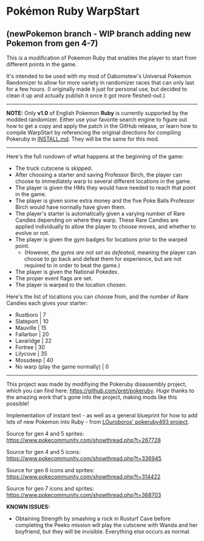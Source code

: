 # Pokémon Ruby WarpStart
## (newPokemon branch - WIP branch adding new Pokemon from gen 4-7)

This is a modification of Pokemon Ruby that enables the player to start from different points in the game. 

It's intended to be used with my mod of Dabomstew's Universal Pokemon Randomizer to allow for more variety in randomizer races that can only last for a few hours. (I originally made it just for personal use, but decided to clean it up and actually publish it once it got more fleshed-out.)

---

**NOTE:** Only **v1.0** of English Pokemon **Ruby** is currently supported by the modded randomizer. Either use your favorite search engine to figure out how to get a copy and apply the patch in the GitHub release, or learn how to compile WarpStart by referencing the original directions for compiling Pokeruby in [INSTALL.md](INSTALL.md). They will be the same for this mod.

---

Here's the full rundown of what happens at the beginning of the game:
- The truck cutscene is skipped.
- After choosing a starter and saving Professor Birch, the player can choose to immediately warp to several different locations in the game. 
- The player is given the HMs they would have needed to reach that point in the game.
- The player is given some extra money and the five Poke Balls Professor Birch would have normally have given them.
- The player's starter is automatically given a varying number of Rare Candies depending on where they warp. These Rare Candies are applied individually to allow the player to choose moves, and whether to evolve or not.
- The player is given the gym badges for locations prior to the warped point. 
  - (However, *the gyms are not set as defeated*, meaning the player can choose to go back and defeat them for experience, but are not required to in order to beat the game.)
- The player is given the National Pokedex.
- The proper event flags are set.
- The player is warped to the location chosen.

Here's the list of locations you can choose from, and the number of Rare Candies each gives your starter:
  - Rustboro | 7
  - Slateport | 10
  - Mauville | 15
  - Fallarbor | 20
  - Lavaridge | 22
  - Fortree | 30
  - Lilycove | 35
  - Mossdeep | 40
  - No warp (play the game normally) | 0

--- 

This project was made by modifiying the Pokeruby disassembly project, which you can find here: https://github.com/pret/pokeruby. *Huge* thanks to the amazing work that's gone into the project, making mods like this possible!

Implementation of instant text - as well as a general blueprint for how to add lots of new Pokemon into Ruby - from [LOuroboros' pokeruby493 project](https://github.com/LOuroboros/pokeruby493).

Source for gen 4 and 5 sprites: https://www.pokecommunity.com/showthread.php?t=267728

Source for gen 4 and 5 icons: https://www.pokecommunity.com/showthread.php?t=336945

Source for gen 6 icons and sprites: https://www.pokecommunity.com/showthread.php?t=314422

Source for gen 7 icons and sprites: https://www.pokecommunity.com/showthread.php?t=368703 


**KNOWN ISSUES:**
- Obtaining Strength by smashing a rock in Rusturf Cave before completing the Peeko mission will play the cutscene with Wanda and her boyfriend, but they will be invisible. Everything else occurs as normal.
